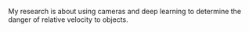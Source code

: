 My research is about using cameras and deep learning to determine the danger of relative velocity to objects.